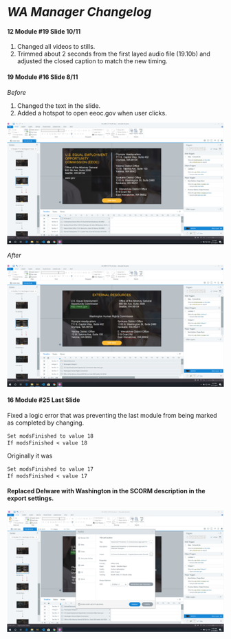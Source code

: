 # *WA Manager Changelog*

#### 12 Module #19 Slide 10/11

1. Changed all videos to stills.
2. Trimmed about 2 seconds from the first layed audio file (19.10b) and adjusted the closed caption to match the new timing.

#### 19 Module #16 Slide 8/11

*Before*

1. Changed the text in the slide.
2. Added a hotspot to open eeoc.gov when user clicks.

![Image Before](https://github.com/KantolaTraining/HarassmentPrevention/blob/master/WA/IMAGES/SCM19S10.png)

*After*

![Image Before](https://github.com/KantolaTraining/HarassmentPrevention/blob/master/WA/IMAGES/SCM19S10A.png)

#### 16 Module #25 Last Slide
Fixed a logic error that was preventing the last module from being marked as completed by changing.

```
Set modsFinished to value 18
If modsFinished < value 18
```

Originally it was
```
Set modsFinished to value 17
If modsFinished < value 17
```

#### Replaced Delware with Washington in the SCORM description in the export settings.
![Image Before](https://github.com/KantolaTraining/HarassmentPrevention/blob/master/WA/IMAGES/SCMEX.png)
